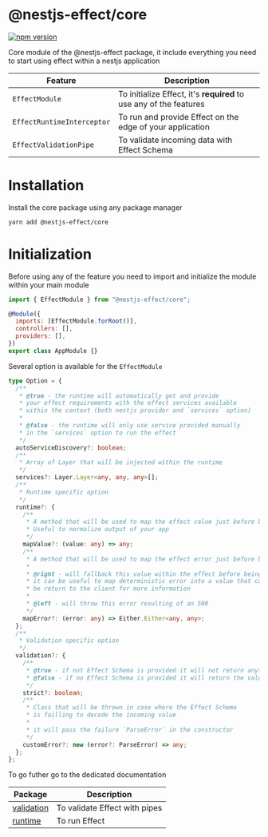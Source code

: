 # @nestjs-effect/core

[![npm version](https://badge.fury.io/js/@nestjs-effect%2Fcore.svg)](https://badge.fury.io/js/@nestjs-effect%2Fcore)

Core module of the @nestjs-effect package, it include everything you need to start using effect within a nestjs application

| Feature                    | Description                                                        |
| -------------------------- | ------------------------------------------------------------------ |
| `EffectModule`             | To initialize Effect, it's **required** to use any of the features |
| `EffectRuntimeInterceptor` | To run and provide Effect on the edge of your application          |
| `EffectValidationPipe`     | To validate incoming data with Effect Schema                       |

# Installation

Install the core package using any package manager

```bash
yarn add @nestjs-effect/core
```

# Initialization

Before using any of the feature you need to import and initialize the module within your main module

```js
import { EffectModule } from "@nestjs-effect/core";

@Module({
  imports: [EffectModule.forRoot()],
  controllers: [],
  providers: [],
})
export class AppModule {}
```

Several option is available for the `EffectModule`

```ts
type Option = {
  /**
   * @true - the runtime will automatically get and provide
   * your effect requirements with the effect services available
   * within the context (both nestjs provider and `services` option)
   *
   * @false - the runtime will only use service provided manually
   * in the `services` option to run the effect
   */
  autoServiceDiscovery?: boolean;
  /**
   * Array of Layer that will be injected within the runtime
   */
  services?: Layer.Layer<any, any, any>[];
  /**
   * Runtime specific option
   */
  runtime?: {
    /**
     * A method that will be used to map the effect value just before being run
     * Useful to normalize output of your app
     */
    mapValue?: (value: any) => any;
    /**
     * A method that will be used to map the effect error just before being run
     *
     * @right - will fallback this value within the effect before being run
     * it can be useful to map deterministic error into a value that can
     * be return to the client for more information
     *
     * @left - will throw this error resulting of an 500
     */
    mapError?: (error: any) => Either.Either<any, any>;
  };
  /**
   * Validation specific option
   */
  validation?: {
    /**
     * @true - if not Effect Schema is provided it will not return anything
     * @false - if no Effect Schema is provided it will return the value without validation
     */
    strict?: boolean;
    /**
     * Class that will be thrown in case where the Effect Schema
     * is failling to decode the incoming value
     *
     * it will pass the failure `ParseError` in the constructor
     */
    customError?: new (error?: ParseError) => any;
  };
};
```

To go futher go to the dedicated documentation

| Package                            | Description                   |
| ---------------------------------- | ----------------------------- |
| [validation](./docs/VALIDATION.md) | To validate Effect with pipes |
| [runtime](./docs/RUNTIME.md)       | To run Effect                 |
